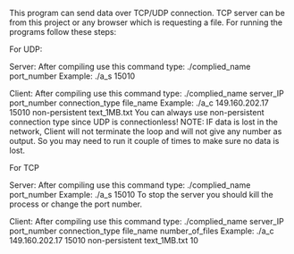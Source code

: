 This program can send data over TCP/UDP connection. TCP server can be from this project or any browser which is requesting a file.
For running the programs follow these steps:

For UDP:

Server:
After compiling use this command type:
./complied_name port_number
Example:
./a_s 15010


Client:
After compiling use this command type:
./complied_name  server_IP port_number connection_type file_name
Example:
./a_c 149.160.202.17 15010 non-persistent text_1MB.txt
You can always use non-persistent connection type since UDP is connectionless!
NOTE: IF data is lost in the network, Client will not terminate the loop and will not give any number as output. 
So you may need to run it couple of times to make sure no data is lost.


For TCP

Server:
After compiling use this command type:
./complied_name port_number
Example:
./a_s 15010
To stop the server you should kill the process or change the port number.

Client:
After compiling use this command type:
./complied_name  server_IP port_number connection_type file_name number_of_files
Example:
./a_c 149.160.202.17 15010 non-persistent text_1MB.txt 10



